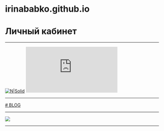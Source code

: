# irinababko.github.io
# Личный кабинет
***
[![N|Solid](https://cldup.com/dTxpPi9lDf.thumb.png)](https://nodesource.com/products/nsolid)
![(https://irinababko.github.io/img/cab-1.jpg)](https://irinababko.github.io/profile.html)
***
[# BLOG](https://irinababko.github.io/blog.html)
***
![](https://irinababko.github.io/img/blog-1.jpg)
***
